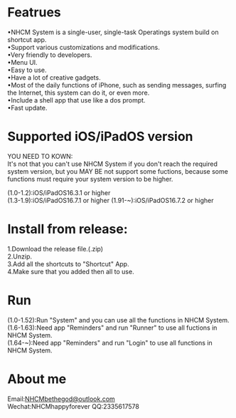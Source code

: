 # Featrues  
•NHCM System is a single-user, single-task Operatings system build on shortcut app.  
•Support various customizations and modifications.  
•Very friendly to developers.  
•Menu UI.  
•Easy to use.  
•Have a lot of creative gadgets.  
•Most of the daily functions of iPhone, such as sending messages, surfing the Internet, this system can do it, or even more.  
•Include a shell app that use like a dos prompt.  
•Fast update.  
# Supported iOS/iPadOS version  
YOU NEED TO KOWN:  
It's not that you can't use NHCM System if you don't reach the required system version, but you MAY BE not support some fuctions, because some functions must require your system version to be higher.  
  
(1.0-1.2):iOS/iPadOS16.3.1 or higher  
(1.3-1.9):iOS/iPadOS16.7.1 or higher
(1.91-~):iOS/iPadOS16.7.2 or higher  
# Install from release:
1.Download the release file.(.zip)  
2.Unzip.  
3.Add all the shortcuts to "Shortcut" App.  
4.Make sure that you added then all to use.  
# Run  
(1.0-1.52):Run "System" and you can use all the functions in NHCM System.  
(1.6-1.63):Need app "Reminders" and run "Runner" to use all fuctions in NHCM System.  
(1.64-~):Need app "Reminders" and run "Login" to use all functions in NHCM System.  
# About me  
Email:NHCMbethegod@outlook.com  
Wechat:NHCMhappyforever
QQ:2335617578
